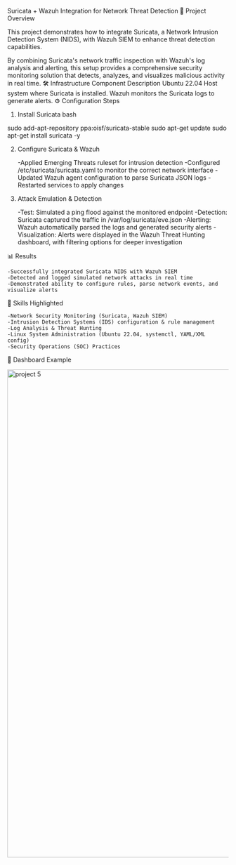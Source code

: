 Suricata + Wazuh Integration for Network Threat Detection
📌 Project Overview

This project demonstrates how to integrate Suricata, a Network Intrusion Detection System (NIDS), with Wazuh SIEM to enhance threat detection capabilities.

By combining Suricata's network traffic inspection with Wazuh's log analysis and alerting, this setup provides a comprehensive security monitoring solution that detects, analyzes, and visualizes malicious activity in real time.
🛠️ Infrastructure
Component	Description
Ubuntu 22.04	Host system where Suricata is installed. Wazuh monitors the Suricata logs to generate alerts.
⚙️ Configuration Steps
1. Install Suricata
bash

sudo add-apt-repository ppa:oisf/suricata-stable
sudo apt-get update
sudo apt-get install suricata -y

2. Configure Suricata & Wazuh

    -Applied Emerging Threats ruleset for intrusion detection
    -Configured /etc/suricata/suricata.yaml to monitor the correct network interface
    -Updated Wazuh agent configuration to parse Suricata JSON logs
    -Restarted services to apply changes

3. Attack Emulation & Detection

    -Test: Simulated a ping flood against the monitored endpoint
    -Detection: Suricata captured the traffic in /var/log/suricata/eve.json
    -Alerting: Wazuh automatically parsed the logs and generated security alerts
    -Visualization: Alerts were displayed in the Wazuh Threat Hunting dashboard, with filtering options for deeper investigation

📊 Results

    -Successfully integrated Suricata NIDS with Wazuh SIEM
    -Detected and logged simulated network attacks in real time
    -Demonstrated ability to configure rules, parse network events, and visualize alerts

🚀 Skills Highlighted

    -Network Security Monitoring (Suricata, Wazuh SIEM)
    -Intrusion Detection Systems (IDS) configuration & rule management
    -Log Analysis & Threat Hunting
    -Linux System Administration (Ubuntu 22.04, systemctl, YAML/XML config)
    -Security Operations (SOC) Practices

📸 Dashboard Example

<img width="1710" height="1112" alt="project 5" src="https://github.com/user-attachments/assets/5b0ae96c-09b4-47af-a89d-c9ed7a900480" />
